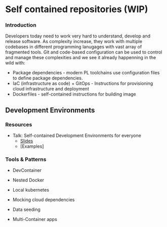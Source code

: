 # Self contained repositories (WIP)

### Introduction

Developers today need to work very hard to understand, develop and release software.
As complexity increase, they work with multiple codebases in different programming lanugages with vast array of fragmented tools.
Git and code-based configuration can be used to control and manage these complexities and we see it already happenning in the wild with:
- Package dependencies - modern PL toolchains use configuration files to define package dependencies.
- IaC (infrastructure as code) + GitOps - Instructions for provisioning cloud infrastructure and deployment  
- Dockerfiles - self-contained instructions for building image 

Development Environments
------------------------

### Resources

- Talk: Self-contained Development Environments for everyone
  - [Slides](https://docs.google.com/presentation/d/1nixUW4DUCo02lJ9-zBjq4jf5B-cbZQEEzib9hR0CNUs/edit?usp=sharing)
  - [Examples]


### Tools & Patterns

- DevContainer

- Nested Docker

- Local kubernetes

- Mocking cloud dependencies 

- Data seeding

- Multi-Container apps

